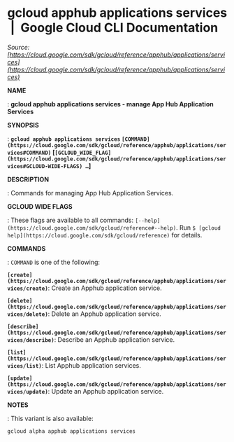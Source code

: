 # gcloud apphub applications services  |  Google Cloud CLI Documentation

*Source: [https://cloud.google.com/sdk/gcloud/reference/apphub/applications/services](https://cloud.google.com/sdk/gcloud/reference/apphub/applications/services)*

**NAME**

: **gcloud apphub applications services - manage App Hub Application Services**

**SYNOPSIS**

: **`gcloud apphub applications services` `[COMMAND](https://cloud.google.com/sdk/gcloud/reference/apphub/applications/services#COMMAND)` [`[GCLOUD_WIDE_FLAG](https://cloud.google.com/sdk/gcloud/reference/apphub/applications/services#GCLOUD-WIDE-FLAGS) …`]**

**DESCRIPTION**

: Commands for managing App Hub Application Services.

**GCLOUD WIDE FLAGS**

: These flags are available to all commands: `[--help](https://cloud.google.com/sdk/gcloud/reference#--help)`.
Run `$ [gcloud help](https://cloud.google.com/sdk/gcloud/reference)` for details.

**COMMANDS**

: ``COMMAND`` is one of the following:

**`[create](https://cloud.google.com/sdk/gcloud/reference/apphub/applications/services/create)`**:
Create an Apphub application service.

**`[delete](https://cloud.google.com/sdk/gcloud/reference/apphub/applications/services/delete)`**:
Delete an Apphub application service.

**`[describe](https://cloud.google.com/sdk/gcloud/reference/apphub/applications/services/describe)`**:
Describe an Apphub application service.

**`[list](https://cloud.google.com/sdk/gcloud/reference/apphub/applications/services/list)`**:
List Apphub application services.

**`[update](https://cloud.google.com/sdk/gcloud/reference/apphub/applications/services/update)`**:
Update an Apphub application service.

**NOTES**

: This variant is also available:

```
gcloud alpha apphub applications services
```